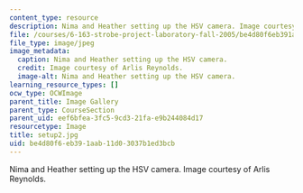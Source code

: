 ```yaml
---
content_type: resource
description: Nima and Heather setting up the HSV camera. Image courtesy of Arlis Reynolds.
file: /courses/6-163-strobe-project-laboratory-fall-2005/be4d80f6eb391aab11d03037b1ed3bcb_setup2.jpg
file_type: image/jpeg
image_metadata:
  caption: Nima and Heather setting up the HSV camera.
  credit: Image courtesy of Arlis Reynolds.
  image-alt: Nima and Heather setting up the HSV camera.
learning_resource_types: []
ocw_type: OCWImage
parent_title: Image Gallery
parent_type: CourseSection
parent_uid: eef6bfea-3fc5-9cd3-21fa-e9b244084d17
resourcetype: Image
title: setup2.jpg
uid: be4d80f6-eb39-1aab-11d0-3037b1ed3bcb
---
```

Nima and Heather setting up the HSV camera. Image courtesy of Arlis Reynolds.

